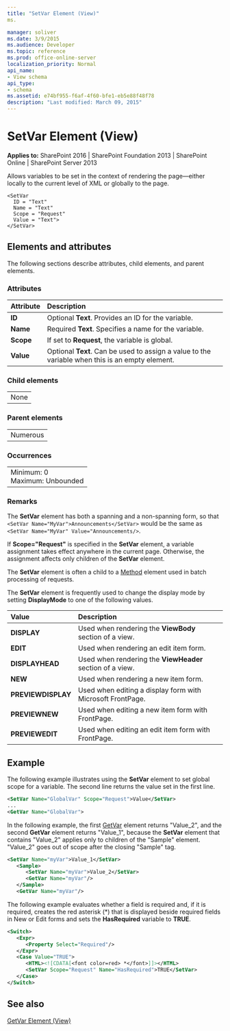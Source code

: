 ```yaml
---
title: "SetVar Element (View)"
ms.

manager: soliver
ms.date: 3/9/2015
ms.audience: Developer
ms.topic: reference
ms.prod: office-online-server
localization_priority: Normal
api_name:
- View schema
api_type:
- schema
ms.assetid: e74bf955-f6af-4f60-bfe1-eb5e88f48f78
description: "Last modified: March 09, 2015"
---
```


# SetVar Element (View)

 
  
 **Applies to:** SharePoint 2016 | SharePoint Foundation 2013 | SharePoint Online | SharePoint Server 2013
  
Allows variables to be set in the context of rendering the page—either locally to the current level of XML or globally to the page.
  
```
<SetVar
  ID = "Text"
  Name = "Text"
  Scope = "Request"
  Value = "Text">
</SetVar>
```

## Elements and attributes

The following sections describe attributes, child elements, and parent elements.

### Attributes

|**Attribute**|**Description**|
|:-----|:-----|
|**ID** <br/> |Optional **Text**. Provides an ID for the variable.  <br/> |
|**Name** <br/> |Required **Text**. Specifies a name for the variable.  <br/> |
|**Scope** <br/> |If set to **Request**, the variable is global.  <br/> |
|**Value** <br/> |Optional **Text**. Can be used to assign a value to the variable when this is an empty element.  <br/> |
   
### Child elements

||
|:-----|
|None |
   
### Parent elements

||
|:-----|
|Numerous |
   
### Occurrences

||
|:-----|
|Minimum: 0  <br/> Maximum: Unbounded  <br/> |
   
### Remarks

The **SetVar** element has both a spanning and a non-spanning form, so that  `<SetVar Name="MyVar">Announcements</SetVar>` would be the same as  `<SetVar Name="MyVar" Value="Announcements/>`.
  
If **Scope="Request"** is specified in the **SetVar** element, a variable assignment takes effect anywhere in the current page. Otherwise, the assignment affects only children of the **SetVar** element. 
  
The **SetVar** element is often a child to a [Method](method-element-view.md) element used in batch processing of requests. 
  
The **SetVar** element is frequently used to change the display mode by setting **DisplayMode** to one of the following values. 
  
|**Value**|**Description**|
|:-----|:-----|
|**DISPLAY** <br/> |Used when rendering the **ViewBody** section of a view.  <br/> |
|**EDIT** <br/> |Used when rendering an edit item form.  <br/> |
|**DISPLAYHEAD** <br/> |Used when rendering the **ViewHeader** section of a view.  <br/> |
|**NEW** <br/> |Used when rendering a new item form.  <br/> |
|**PREVIEWDISPLAY** <br/> |Used when editing a display form with Microsoft FrontPage.  <br/> |
|**PREVIEWNEW** <br/> |Used when editing a new item form with FrontPage.  <br/> |
|**PREVIEWEDIT** <br/> |Used when editing an edit item form with FrontPage.  <br/> |
   
## Example

The following example illustrates using the **SetVar** element to set global scope for a variable. The second line returns the value set in the first line. 
  
```XML
<SetVar Name="GlobalVar" Scope="Request">Value</SetVar>
...
<GetVar Name="GlobalVar">
```

In the following example, the first [GetVar](http://msdn.microsoft.com/library/abf483e3-c6e7-4d72-97c6-76300e1b483e%28Office.15%29.aspx) element returns "Value_2", and the second **GetVar** element returns "Value_1", because the **SetVar** element that contains "Value_2" applies only to children of the "Sample" element. "Value_2" goes out of scope after the closing "Sample" tag. 
  
```XML
<SetVar Name="myVar">Value_1</SetVar>
   <Sample>
      <SetVar Name="myVar">Value_2</SetVar>
      <GetVar Name="myVar"/>
   </Sample>
   <GetVar Name="myVar"/>
```

The following example evaluates whether a field is required and, if it is required, creates the red asterisk (*) that is displayed beside required fields in New or Edit forms and sets the **HasRequired** variable to **TRUE**.
  
```XML
<Switch>
   <Expr>
      <Property Select="Required"/>
   </Expr>
   <Case Value="TRUE">
      <HTML><![CDATA[<font color=red> *</font>]]></HTML>
      <SetVar Scope="Request" Name="HasRequired">TRUE</SetVar>
   </Case>
</Switch>
```

## See also



[GetVar Element (View)](getvar-element-view.md)

